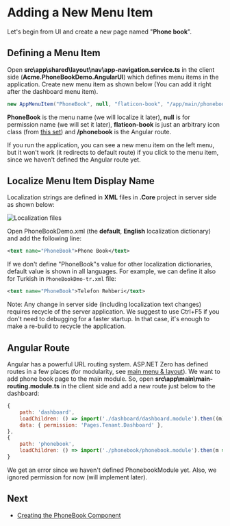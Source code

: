 # Adding a New Menu Item

Let's begin from UI and create a new page named "**Phone book**".

## Defining a Menu Item

Open **src\\app\\shared\\layout\\nav\\app-navigation.service.ts** in the client side (**Acme.PhoneBookDemo.AngularUI**) which defines menu items in the application. Create new menu item as shown below (You can add it right after the dashboard menu item).

```csharp
new AppMenuItem("PhoneBook", null, "flaticon-book", "/app/main/phonebook")
```

**PhoneBook** is the menu name (we will localize it later), **null** is for permission name (we will set it later), **flaticon-book** is just an arbitrary icon class (from [this set](http://keenthemes.com/metronic/preview/?page=components/icons/flaticon&demo=default)) and **/phonebook** is the Angular route.

If you run the application, you can see a new menu item on the left menu, but it won't work (it redirects to default route) if you click to the menu item, since we haven't defined the Angular route yet.

## Localize Menu Item Display Name

Localization strings are defined in **XML** files in **.Core** project in server side as shown below:

<img src="images/localization-files-4.png" alt="Localization files" class="img-thumbnail" />

Open PhoneBookDemo.xml (the **default**, **English** localization dictionary) and add the following line:

```xml
<text name="PhoneBook">Phone Book</text>
```

If we don't define "PhoneBook"s value for other localization dictionaries, default value is shown in all languages. For example, we can define it also for Turkish in `PhoneBookDmo-tr.xml` file:

```xml
<text name="PhoneBook">Telefon Rehberi</text>
```

Note: Any change in server side (including localization text changes) requires recycle of the server application. We suggest to use Ctrl+F5 if you don't need to debugging for a faster startup. In that case, it's
enough to make a re-build to recycle the application.

## Angular Route

Angular has a powerful URL routing system. ASP.NET Zero has defined routes in a few places (for modularity, see [main menu & layout](Features-Angular-Main-Menu-Layout.md)). We want to add phone book page to the main module. So, open **src\\app\\main\\main-routing.module.ts** in the client side and add a new route just below to the dashboard:

```js
{
    path: 'dashboard',
    loadChildren: () => import('./dashboard/dashboard.module').then((m) => m.DashboardModule),
    data: { permission: 'Pages.Tenant.Dashboard' },
},
{
	path: 'phonebook',
	loadChildren: () => import('./phonebook/phonebook.module').then(m => m.PhoneBookModule)
}
```

We get an error since we haven't defined PhonebookModule yet. Also, we ignored permission for now (will implement later).

## Next

- [Creating the PhoneBook Component](Developing-Step-By-Step-Angular-Creating-PhoneBook-Component)